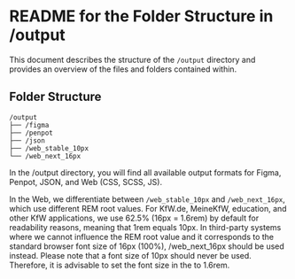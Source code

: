 # README for the Folder Structure in /output

This document describes the structure of the `/output` directory and provides an overview of the files and folders contained within.


## Folder Structure

```
/output
├── /figma
├── /penpot
├── /json
├── /web_stable_10px
└── /web_next_16px
```
In the /output directory, you will find all available output formats for Figma, Penpot, JSON, and Web (CSS, SCSS, JS).

In the Web, we differentiate between `/web_stable_10px` and `/web_next_16px`, which use different REM root values. 
For KfW.de, MeineKfW, education, and other KfW applications, we use 62.5% (16px = 1.6rem) by default for readability 
reasons, meaning that 1rem equals 10px. In third-party systems where we cannot influence the REM root value and it 
corresponds to the standard browser font size of 16px (100%), /web_next_16px should be used instead. 
Please note that a font size of 10px should never be used. Therefore, it is advisable to set the font size in the to 1.6rem.
